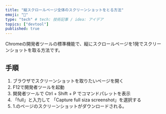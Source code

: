 ```yaml
---
title: "縦スクロールページ全体のスクリーンショットをとる方法"
emoji: "🍣"
type: "tech" # tech: 技術記事 / idea: アイデア
topics: ["devtool"]
published: true
---
```

Chromeの開発者ツールの標準機能で、縦にスクロールページを1発でスクリーンショットを取る方法です。

## 手順
1. ブラウザでスクリーンショットを取りたいページを開く
2. F12で開発者ツールを起動
3. 開発者ツールで Ctrl + Shift + P でコマンドパレットを表示
4. 「full」と入力して 「Capture full siza screenshot」を選択する
5. 1.のページのスクリーンショットがダウンロードされる。
